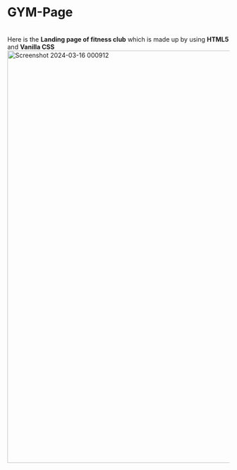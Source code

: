 # GYM-Page
<br>
Here is the <strong>Landing page of fitness club</strong> which is 
made up by using <strong>HTML5</strong> and <strong>Vanilla CSS</strong>
<br>
<img width="935" alt="Screenshot 2024-03-16 000912" src="https://github.com/Faisal-khann/GYM-Page/assets/119971851/bc533531-92ca-4482-8425-ab6febbc1d45">

